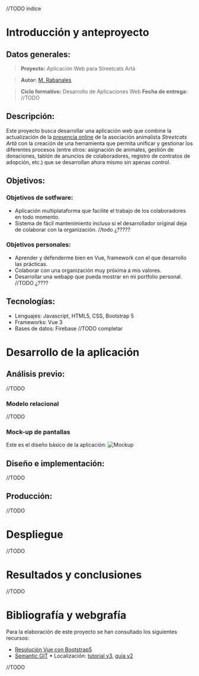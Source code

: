 //TODO índice

# Introducción y anteproyecto

## Datos generales:
> **Proyecto:** Aplicación Web para Streetcats Artà

> **Autor:** [M. Rabanales](https://github.com/RiaRabanales)

> **Ciclo formativo:** Desarrollo de Aplicaciones Web
> **Fecha de entrega:** //TODO


## Descripción:
Este proyecto busca desarrollar una aplicación web que combine la actualización de la [presencia online](http://www.streetcats-arta.es/spanisch/index.html) de la asociación animalista *Streetcats Artà* con la creación de una herramienta que permita unificar y gestionar los diferentes procesos (entre otros: asignación de animales, gestión de donaciones, tablón de anuncios de colaboradores, registro de contratos de adopción, etc.) que se desarrollan ahora mismo sin apenas control.

## Objetivos:
### Objetivos de sotfware:
* Aplicación multiplataforma que facilite el trabajo de los colaboradores en todo momento.
* Sistema de fácil mantenimiento incluso si el desarrollador original deja de colaborar con la organización.
//todo ¿?????
### Objetivos personales:
* Aprender y defenderme bien en Vue, framework con el que desarrollo las prácticas.
* Colaborar con una organización muy próxima a mis valores.
* Desarrollar una webapp que pueda mostrar en mi portfolio personal.
//TODO ¿????

## Tecnologías:
* Lenguajes: Javascript, HTML5, CSS, Bootstrap 5
* Frameworks: Vue 3
* Bases de datos: Firebase
//TODO completar

# Desarrollo de la aplicación

## Análisis previo:
//TODO

### Modelo relacional
//TODO

### Mock-up de pantallas
Este es el diseño básico de la aplicación:
![Mockup](https://i.ibb.co/QNt9GZT/mockup.jpg)

## Diseño e implementación:
//TODO

## Producción:
//TODO

# Despliegue
//TODO

# Resultados y conclusiones
//TODO

# Bibliografía y webgrafía
Para la elaboración de este proyecto se han consultado los siguientes recursos:
* [Resolución Vue con Bootstrap5](https://github.com/apgapg/vue_bootstrap_5_sample)
* [Semantic GIT](https://gist.github.com/joshbuchea/6f47e86d2510bce28f8e7f42ae84c716)
* Localización: [tutorial v3](https://www.positronx.io/vue-i18n-tutorial-how-to-build-multi-lingual-vue-js-app/), [guía v2](https://phrase.com/blog/posts/ultimate-guide-to-vue-localization-with-vue-i18n/)

//TODO
